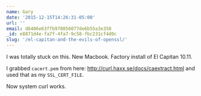 ```yaml
---
name: Gary
date: '2015-12-15T14:26:31-05:00'
url: ''
email: d6406e63ffb970856077de6b55a3e358
_id: e8871d4e-fa7f-4fa7-9c58-fbc231cf4d0c
slug: '/el-capitan-and-the-evils-of-openssl/'
---
```


I was totally stuck on this. New Macbook. Factory install of El Capitan 10.11.

I grabbed `cacert.pem` from here: <http://curl.haxx.se/docs/caextract.html>
and used that as my `SSL_CERT_FILE`.

Now system curl works.
